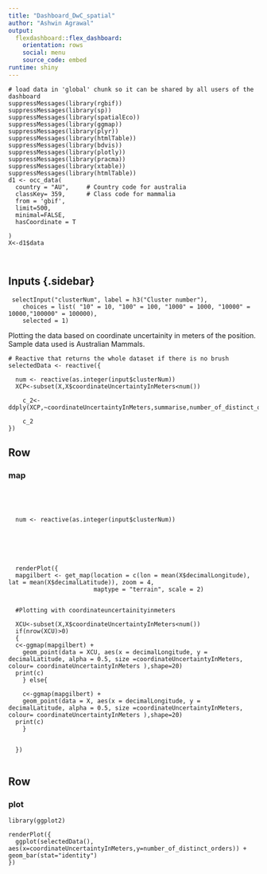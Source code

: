 ```yaml
---
title: "Dashboard_DwC_spatial"
author: "Ashwin Agrawal"
output: 
  flexdashboard::flex_dashboard:
    orientation: rows
    social: menu
    source_code: embed
runtime: shiny
---
```


```{r global, include=FALSE}
# load data in 'global' chunk so it can be shared by all users of the dashboard
suppressMessages(library(rgbif))
suppressMessages(library(sp))
suppressMessages(library(spatialEco))
suppressMessages(library(ggmap))
suppressMessages(library(plyr))
suppressMessages(library(htmlTable))
suppressMessages(library(bdvis))
suppressMessages(library(plotly))
suppressMessages(library(pracma))
suppressMessages(library(xtable))
suppressMessages(library(htmlTable))
d1 <- occ_data(
  country = "AU",     # Country code for australia
  classKey= 359,      # Class code for mammalia
  from = 'gbif',
  limit=500,
  minimal=FALSE,
  hasCoordinate = T
  
)
X<-d1$data



```

Inputs {.sidebar}
-----------------------------------------------------------------------

```{r}
 selectInput("clusterNum", label = h3("Cluster number"), 
    choices = list( "10" = 10, "100" = 100, "1000" = 1000, "10000" = 10000,"100000" = 100000), 
    selected = 1)
```

Plotting the data based on coordinate uncertainity in meters of the position.
Sample data used is Australian Mammals.

```{r}
# Reactive that returns the whole dataset if there is no brush
selectedData <- reactive({
  
  num <- reactive(as.integer(input$clusterNum))
  XCP<-subset(X,X$coordinateUncertaintyInMeters<num())
    
    c_2<-ddply(XCP,~coordinateUncertaintyInMeters,summarise,number_of_distinct_orders=length((coordinateUncertaintyInMeters)))
    
    c_2
})
```


Row
-----------------------------------------------------------------------

### map
    
```{r}


  
  
  num <- reactive(as.integer(input$clusterNum))


  
  
  

  renderPlot({
  mapgilbert <- get_map(location = c(lon = mean(X$decimalLongitude), lat = mean(X$decimalLatitude)), zoom = 4,
                        maptype = "terrain", scale = 2)
    
  
  #Plotting with coordinateuncertainityinmeters
  
  XCU<-subset(X,X$coordinateUncertaintyInMeters<num())
  if(nrow(XCU)>0)
  {
  c<-ggmap(mapgilbert) +
    geom_point(data = XCU, aes(x = decimalLongitude, y = decimalLatitude, alpha = 0.5, size =coordinateUncertaintyInMeters, colour= coordinateUncertaintyInMeters ),shape=20)
  print(c)
    } else{
    
    c<-ggmap(mapgilbert) +
    geom_point(data = X, aes(x = decimalLongitude, y = decimalLatitude, alpha = 0.5, size =coordinateUncertaintyInMeters, colour= coordinateUncertaintyInMeters ),shape=20)
  print(c)
    }
 
  
  })
  
```


Row
-----------------------------------------------------------------------

### plot


```{r}
library(ggplot2)

renderPlot({
  ggplot(selectedData(), aes(x=coordinateUncertaintyInMeters,y=number_of_distinct_orders)) + geom_bar(stat="identity")
})
```


